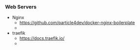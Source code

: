 ### Web Servers
* Nginx
    * https://github.com/particle4dev/docker-nginx-boilerplate
    *
* traefik
    * https://docs.traefik.io/
    *